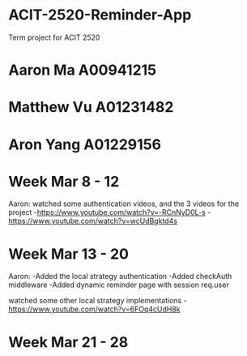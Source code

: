 # ACIT-2520-Reminder-App
Term project for ACIT 2520
# Aaron Ma A00941215
# Matthew Vu A01231482
# Aron Yang A01229156

# Week Mar 8 - 12
Aaron:
watched some authentication videos, and the 3 videos for the project
-https://www.youtube.com/watch?v=-RCnNyD0L-s
-https://www.youtube.com/watch?v=wcUdBgktd4s

# Week Mar 13 - 20
Aaron:
-Added the local strategy authentication
-Added checkAuth middleware
-Added dynamic reminder page with session req.user

watched some other local strategy implementations
-https://www.youtube.com/watch?v=6FOq4cUdH8k

# Week Mar 21 - 28

